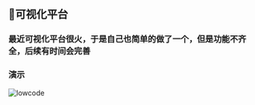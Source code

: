 ## 👀可视化平台

### 最近可视化平台很火，于是自己也简单的做了一个，但是功能不齐全，后续有时间会完善

### 演示

![lowcode](https://liuxueji.oss-cn-guangzhou.aliyuncs.com/lowcode.gif)
